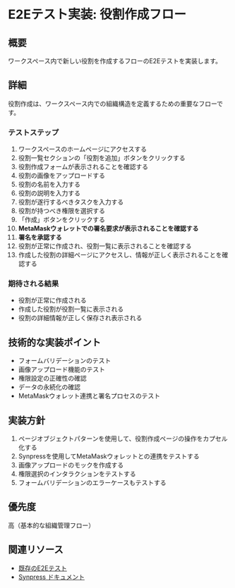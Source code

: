 # E2Eテスト実装: 役割作成フロー

## 概要
ワークスペース内で新しい役割を作成するフローのE2Eテストを実装します。

## 詳細
役割作成は、ワークスペース内での組織構造を定義するための重要なフローです。

### テストステップ
1. ワークスペースのホームページにアクセスする
2. 役割一覧セクションの「役割を追加」ボタンをクリックする
3. 役割作成フォームが表示されることを確認する
4. 役割の画像をアップロードする
5. 役割の名前を入力する
6. 役割の説明を入力する
7. 役割が遂行するべきタスクを入力する
8. 役割が持つべき権限を選択する
9. 「作成」ボタンをクリックする
10. **MetaMaskウォレットでの署名要求が表示されることを確認する**
11. **署名を承認する**
12. 役割が正常に作成され、役割一覧に表示されることを確認する
13. 作成した役割の詳細ページにアクセスし、情報が正しく表示されることを確認する

### 期待される結果
- 役割が正常に作成される
- 作成した役割が役割一覧に表示される
- 役割の詳細情報が正しく保存され表示される

## 技術的な実装ポイント
- フォームバリデーションのテスト
- 画像アップロード機能のテスト
- 権限設定の正確性の確認
- データの永続化の確認
- MetaMaskウォレット連携と署名プロセスのテスト

## 実装方針
1. ページオブジェクトパターンを使用して、役割作成ページの操作をカプセル化する
2. Synpressを使用してMetaMaskウォレットとの連携をテストする
3. 画像アップロードのモックを作成する
4. 権限選択のインタラクションをテストする
5. フォームバリデーションのエラーケースもテストする

## 優先度
高（基本的な組織管理フロー）

## 関連リソース
- [既存のE2Eテスト](https://github.com/hackdays-io/toban/tree/main/pkgs/frontend/cypress)
- [Synpress ドキュメント](https://github.com/Synthetixio/synpress)
